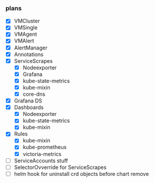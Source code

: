 ### plans

* [x] VMCluster
* [x] VMSingle
* [x] VMAgent
* [x] VMAlert
* [x] AlertManager
* [x] Annotations
* [x] ServiceScrapes
  * [x] Nodeexporter
  * [x] Grafana
  * [x] kube-state-metrics
  * [x] kube-mixin
  * [x] core-dns
* [x] Grafana DS
* [x] Dashboards
  * [x] Nodeexporter
  * [x] kube-state-metrics 
  * [x] kube-mixin
* [x] Rules
  * [x] kube-mixin
  * [x] kube-prometheus
  * [x] victoria-metrics
* [ ] ServiceAccounts stuff
* [ ] SelectorOvverride for ServiceScrapes
* [ ] helm hook for uninstall crd objects before chart remove
